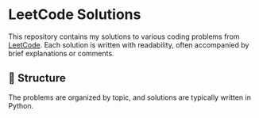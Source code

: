 # LeetCode Solutions

This repository contains my solutions to various coding problems from [LeetCode](https://leetcode.com/). Each solution is written with readability, often accompanied by brief explanations or comments.

## 📁 Structure

The problems are organized by topic, and solutions are typically written in Python.